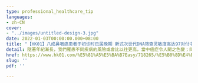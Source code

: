 ```yaml
---
type: professional_healthcare_tip
languages:
- zh-CN
cover:
- "../images/untitled-design-3.jpg"
date: 2022-01-03T00:00:00.000+08:00
title: "【HK01】八成鼻咽癌患者于初诊时已属晚期 新式次世代DNA筛查灵敏度高达97对付中年健康危机　体检及早期癌症筛查挑选贴士"
detail: 隨著年紀漸長，我們罹患不同疾病的風險或會比以往更高，當中癌症令人聞之色變；同時，大家都開始關注體檢套餐的項目或談論哪一家體檢中心較好。
href: https://www.hk01.com/%E5%81%A5%E5%BA%B7Easy/718265/%E5%B0%8D%E4%BB%98%E4%B8%AD%E5%B9%B4%E5%81%A5%E5%BA%B7%E5%8D%B1%E6%A9%9F-%E9%AB%94%E6%AA%A2%E5%8F%8A%E6%97%A9%E6%9C%9F%E7%99%8C%E7%97%87%E7%AF%A9%E6%9F%A5%E6%8C%91%E9%81%B8%E8%B2%BC%E5%A3%AB
slug: ''
pdf: ''

---
```

